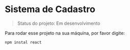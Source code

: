 <h1> Sistema de Cadastro </h1>

> Status do projeto: Em desenvolvimento

Para rodar esse projeto na sua máquina, por favor digite:

```
npm instal react
```
